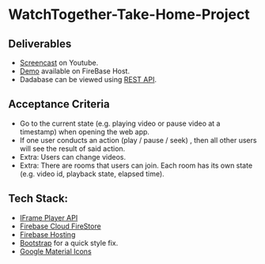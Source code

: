 # WatchTogether-Take-Home-Project

## Deliverables
- [Screencast](https://youtu.be/7Nn_we9V1zM) on Youtube.
- [Demo](https://watchtogether-take-home-projec.web.app/) available on FireBase Host.
- Dadabase can be viewed using [REST API](https://firestore.googleapis.com/v1/projects/watchtogether-take-home-projec/databases/(default)/documents/rooms).


## Acceptance Criteria
- Go to the current state (e.g. playing video or pause video at a timestamp) when opening the web app.
- If one user conducts an action (play / pause / seek) , then all other users will see the result of said action.
- Extra: Users can change videos.
- Extra: There are rooms that users can join. Each room has its own state (e.g. video id, playback state, elapsed time).


## Tech Stack:
- [IFrame Player API](https://developers.google.com/youtube/iframe_api_reference)
- [Firebase Cloud FireStore](https://firebase.google.com/docs/firestore)
- [Firebase Hosting](https://firebase.google.com/docs/hosting)
- [Bootstrap](https://getbootstrap.com/) for a quick style fix.
- [Google Material Icons](https://google.github.io/material-design-icons/)